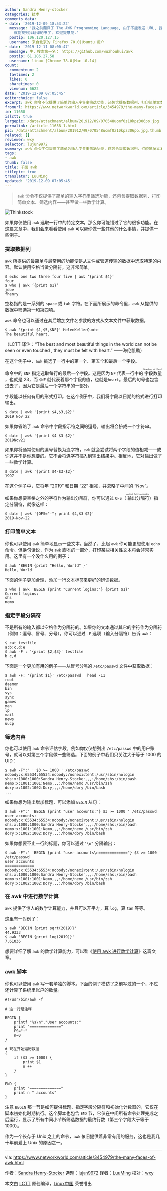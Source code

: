 ```yaml
---
author: Sandra Henry-stocker
categories: 技术
comments_data:
- date: '2019-12-09 18:53:22'
  message: '我之前翻译了 The AWK Programming Language, 由于不能发送 URL, 我只能这样说: 在GitHub 搜索 awk,
    就能找到我翻译的书了, 欢迎提意见.'
  postip: 106.120.127.15
  username: 来自北京的 Firefox 70.0|Ubuntu 用户
- date: '2019-12-11 08:00:47'
  message: 牛，搜索第一名： https://github.com/wuzhouhui/awk
  postip: 61.186.27.58
  username: linux [Chrome 78.0|Mac 10.14]
count:
  commentnum: 2
  favtimes: 2
  likes: 0
  sharetimes: 0
  viewnum: 6622
date: '2019-12-09 07:05:45'
editorchoice: false
excerpt: awk 命令不仅提供了简单的输入字符串筛选功能，还包含提取数据列、打印简单文本、筛选内容——甚至做一些数学计算。
fromurl: https://www.networkworld.com/article/3454979/the-many-faces-of-awk.html
id: 11658
islctt: true
largepic: /data/attachment/album/201912/09/070548uomf0z10kpz306po.jpg
permalink: /article-11658-1.html
pic: /data/attachment/album/201912/09/070548uomf0z10kpz306po.jpg.thumb.jpg
related: []
reviewer: wxy
selector: lujun9972
summary: awk 命令不仅提供了简单的输入字符串筛选功能，还包含提取数据列、打印简单文本、筛选内容——甚至做一些数学计算。
tags:
- awk
thumb: false
title: 千面 awk
titlepic: true
translator: LuuMing
updated: '2019-12-09 07:05:45'
---
```



> 
> `awk` 命令不仅提供了简单的输入字符串筛选功能，还包含提取数据列、打印简单文本、筛选内容——甚至做一些数学计算。
> 
> 
> 


![Thinkstock](/data/attachment/album/201912/09/070548uomf0z10kpz306po.jpg)


如果你仅使用 `awk` 选取一行中的特定文本，那么你可能错过了它的很多功能。在这篇文章中，我们会来看看使用 `awk` 可以帮你做一些其他的什么事情，并提供一些例子。


### 提取数据列


`awk` 所提供的最简单与最常用的功能便是从文件或管道传输的数据中选取特定的内容。默认使用空格当做分隔符，这非常简单。



```
$ echo one two three four five | awk ‘{print $4}’
four
$ who | awk ‘{print $1}’
jdoe
fhenry
```

空格指的是一系列的 `space` 或 `tab` 字符。在下面所展示的命令里，`awk` 从提供的数据中筛选第一和第四项。


`awk` 命令也可以通过在其后增加文件名参数的方式从文本文件中获取数据。



```
$ awk '{print $1,$5,$NF}' HelenKellerQuote
The beautiful heart.
```

（LCTT 译注：“The best and most beautiful things in the world can not be seen or even touched , they must be felt with heart.” ——海伦凯勒）


在这个例子中，`awk` 挑选了一行中的第一个、第五个和最后一个字段。


命令中的 `$NF` 指定选取每行的最后一个字段。这是因为 `NF` 代表一行中的<ruby> 字段数量 <rt>  Number of Field </rt></ruby>，也就是 23，而 `$NF` 就代表着那个字段的值，也就是`heart`。最后的句号也包含进去了，因为它是最后一个字符串的一部分。


字段能以任何有用的形式打印。在这个例子中，我们将字段以日期的格式进行打印输出。



```
$ date | awk '{print $4,$3,$2}'
2019 Nov 22
```

如果你省略了 `awk` 命令中字段指示符之间的逗号，输出将会挤成一个字符串。



```
$ date | awk '{print $4 $3 $2}'
2019Nov21
```

如果你将通常使用的逗号替换为连字符，`awk` 就会尝试将两个字段的值相减——或许这并不是你想要的。它不会将连字符插入到输出结果中。相反地，它对输出做了一些数学计算。



```
$ date | awk '{print $4-$3-$2}'
1997
```

在这个例子中，它将年 “2019” 和日期 “22” 相减，并忽略了中间的 “Nov”。


如果你想要空格之外的字符作为输出分隔符，你可以通过 `OFS`（<ruby> 输出分隔符 <rt>  output field separator </rt></ruby>）指定分隔符，就像这样：



```
$ date | awk '{OFS="-"; print $4,$3,$2}'
2019-Nov-22
```

### 打印简单文本


你也可以使用 `awk` 简单地显示一些文本。当然了，比起 `awk` 你可能更想使用 `echo` 命令。但换句话说，作为 `awk` 脚本的一部分，打印某些相关性文本将会非常实用。这里有一个没什么用的例子：



```
$ awk 'BEGIN {print "Hello, World" }'
Hello, World
```

下面的例子更加合理，添加一行文本标签来更好的辨识数据。



```
$ who | awk 'BEGIN {print "Current logins:"} {print $1}'
Current logins:
shs
nemo
```

### 指定字段分隔符


不是所有的输入都以空格作为分隔符的。如果你的文本通过其它的字符作为分隔符（例如：逗号、冒号、分号），你可以通过 `-F` 选项（输入分隔符）告诉 `awk`：



```
$ cat testfile
a:b:c,d:e
$ awk -F : '{print $2,$3}' testfile
b c,d
```

下面是一个更加有用的例子——从冒号分隔的 `/etc/passwd` 文件中获取数据：



```
$ awk -F: '{print $1}' /etc/passwd | head -11
root
daemon
bin
sys
sync
games
man
lp
mail
news
uucp
```

### 筛选内容


你也可以使用 `awk` 命令评估字段。例如你仅仅想列出 `/etc/passwd` 中的用户账号，就可以对第三个字段做一些筛选。下面的例子中我们只关注大于等于 1000 的 UID：



```
$ awk -F":" ' $3 >= 1000 ' /etc/passwd
nobody:x:65534:65534:nobody:/nonexistent:/usr/sbin/nologin
shs:x:1000:1000:Sandra Henry-Stocker,,,:/home/shs:/bin/bash
nemo:x:1001:1001:Nemo,,,:/home/nemo:/usr/bin/zsh
dory:x:1002:1002:Dory,,,:/home/dory:/bin/bash
...
```

如果你想为输出增加标题，可以添加 `BEGIN` 从句：



```
$ awk -F":" 'BEGIN {print "user accounts:"} $3 >= 1000 ' /etc/passwd
user accounts:
nobody:x:65534:65534:nobody:/nonexistent:/usr/sbin/nologin
shs:x:1000:1000:Sandra Henry-Stocker,,,:/home/shs:/bin/bash
nemo:x:1001:1001:Nemo,,,:/home/nemo:/usr/bin/zsh
dory:x:1002:1002:Dory,,,:/home/dory:/bin/bash
```

如果你想要不止一行的标题，你可以通过 `"\n"` 分隔输出：



```
$ awk -F":" 'BEGIN {print "user accounts\n============="} $3 >= 1000 ' /etc/passwd
user accounts
=============
nobody:x:65534:65534:nobody:/nonexistent:/usr/sbin/nologin
shs:x:1000:1000:Sandra Henry-Stocker,,,:/home/shs:/bin/bash
nemo:x:1001:1001:Nemo,,,:/home/nemo:/usr/bin/zsh
dory:x:1002:1002:Dory,,,:/home/dory:/bin/bash
```

### 在 awk 中进行数学计算


`awk` 提供了惊人的数学计算能力，并且可以开平方，算 `log`，算 `tan` 等等。


这里有一对例子：



```
$ awk 'BEGIN {print sqrt(2019)}'
44.9333
$ awk 'BEGIN {print log(2019)}'
7.61036
```

想要详细了解 `awk` 的数学计算能力，可以看《[使用 awk 进行数学计算](https://www.networkworld.com/article/2974753/doing-math-with-awk.html)》这篇文章。


### awk 脚本


你也可以使用 `awk` 写一套单独的脚本。下面的例子模仿了之前写过的一个，不过还计算了系统里账户的数量。



```
#!/usr/bin/awk -f

# 这一行是注释

BEGIN {
    printf "%s\n","User accounts:"
    print "=============="
    FS=":"
    n=0
}

# 现在开始遍历数据
{
    if ($3 >= 1000) {
        print $1
        n ++
    }
}

END {
    print "=============="
    print n " accounts"
}
```

注意 `BEGIN` 那一节是如何提供标题、指定字段分隔符和初始化计数器的，它仅在脚本初始化时期执行。这个脚本也包含 `END` 节，它仅在中间所有命令处理完成之后运行，显示了所有中间小节所筛选数据的最终行数（第三个字段大于等于 1000）。


作为一个长存于 Unix 之上的命令，`awk` 依旧提供着非常有用的服务，这也是我几十年前爱上 Unix 的原因之一。




---


via: <https://www.networkworld.com/article/3454979/the-many-faces-of-awk.html>


作者：[Sandra Henry-Stocker](https://www.networkworld.com/author/Sandra-Henry_Stocker/) 选题：[lujun9972](https://github.com/lujun9972) 译者：[LuuMing](https://github.com/LuuMing) 校对：[wxy](https://github.com/wxy)


本文由 [LCTT](https://github.com/LCTT/TranslateProject) 原创编译，[Linux中国](https://linux.cn/) 荣誉推出